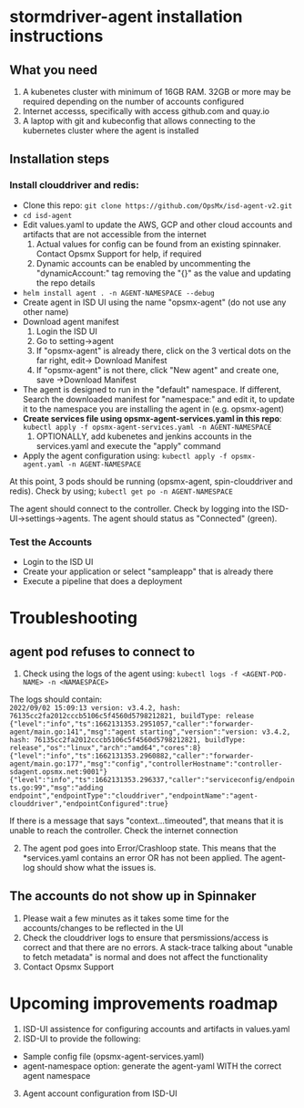 # stormdriver-agent installation instructions

## What you need
1. A kubenetes cluster with minimum of 16GB RAM. 32GB or more may be required depending on the number of accounts configured
2. Internet accesss, specifically with access github.com and quay.io
3. A laptop with git and kubeconfig that allows connecting to the kubernetes cluster where the agent is installed

## Installation steps
### Install clouddriver and redis: 
- Clone this repo: `git clone https://github.com/OpsMx/isd-agent-v2.git`
- `cd isd-agent` 
- Edit values.yaml to update the AWS, GCP and other cloud accounts and artifacts that are not accessible from the internet
  1. Actual values for config can be found from an existing spinnaker. Contact Opsmx Support for help, if required
  2. Dynamic accounts can be enabled by uncommenting the "dynamicAccount:" tag removing the "{}" as the value and updating the repo details
- `helm install agent . -n AGENT-NAMESPACE --debug`
- Create agent in ISD UI using the name "opsmx-agent" (do not use any other name)
- Download agent manifest
  1. Login the ISD UI
  2. Go to setting->agent
  3. If "opsmx-agent" is already there, click on the 3 vertical dots on the far right, edit-> Download Manifest
  4. If "opsmx-agent" is not there, click "New agent" and create one, save ->Download Manifest
- The agent is designed to run in the "default" namespace. If different, Search the downloaded manifest for "namespace:" and edit it, to update it to the namespace you are installing the agent in (e.g. opsmx-agent)
- **Create services file using opsmx-agent-services.yaml in this repo**: `kubectl apply -f opsmx-agent-services.yaml -n AGENT-NAMESPACE`
  1. OPTIONALLY, add kubenetes and jenkins accounts in the services.yaml and execute the "apply" command 
- Apply the agent configuration using: `kubectl apply -f opsmx-agent.yaml -n AGENT-NAMESPACE`

At this point, 3 pods should be running (opsmx-agent, spin-clouddriver and redis). Check by using; 
`kubectl get po -n AGENT-NAMESPACE`
  
The agent should connect to the controller. Check by logging into the ISD-UI->settings->agents. The agent should status as "Connected" (green).
  
  
### Test the Accounts
- Login to the ISD UI
- Create your application or select "sampleapp" that is already there
- Execute a pipeline that does a deployment

# Troubleshooting
## agent pod refuses to connect to 
1. Check using the logs of the agent using:
`kubectl logs -f <AGENT-POD-NAME> -n <NAMAESPACE>`

The logs should contain:  
`2022/09/02 15:09:13 version: v3.4.2, hash: 76135cc2fa2012cccb5106c5f4560d5798212821, buildType: release {"level":"info","ts":1662131353.2951057,"caller":"forwarder-agent/main.go:141","msg":"agent starting","version":"version: v3.4.2, hash: 76135cc2fa2012cccb5106c5f4560d5798212821, buildType: release","os":"linux","arch":"amd64","cores":8} {"level":"info","ts":1662131353.2960882,"caller":"forwarder-agent/main.go:177","msg":"config","controllerHostname":"controller-sdagent.opsmx.net:9001"} {"level":"info","ts":1662131353.296337,"caller":"serviceconfig/endpoints.go:99","msg":"adding endpoint","endpointType":"clouddriver","endpointName":"agent-clouddriver","endpointConfigured":true}`

If there is a message that says "context...timeouted", that means that it is unable to reach the controller. Check the internet connection

2. The agent pod goes into Error/Crashloop state. This means that the *services.yaml contains an error OR has not been applied. The agent-log should show what the issues is.

## The accounts do not show up in Spinnaker
1. Please wait a few minutes as it takes some time for the accounts/changes to be reflected in the UI
2. Check the clouddriver logs to ensure that persmissions/access is correct and that there are no errors. A stack-trace talking about "unable to fetch metadata" is normal and does not affect the functionality
3. Contact Opsmx Support  
  
# Upcoming improvements roadmap
1. ISD-UI assistence for configuring accounts and artifacts in values.yaml
2. ISD-UI to provide the following:
  - Sample config file (opsmx-agent-services.yaml)
  - agent-namespace option: generate the agent-yaml WITH the correct agent namespace
3. Agent account configuration from ISD-UI
